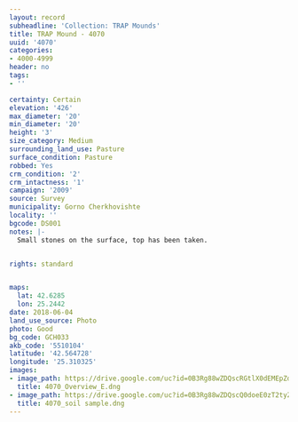 ```yaml
---
layout: record
subheadline: 'Collection: TRAP Mounds'
title: TRAP Mound - 4070
uuid: '4070'
categories:
- 4000-4999
header: no
tags:
- ''

certainty: Certain
elevation: '426'
max_diameter: '20'
min_diameter: '20'
height: '3'
size_category: Medium
surrounding_land_use: Pasture
surface_condition: Pasture
robbed: Yes
crm_condition: '2'
crm_intactness: '1'
campaign: '2009'
source: Survey
municipality: Gorno Cherkhovishte
locality: ''
bgcode: DS001
notes: |-
  Small stones on the surface, top has been taken.


rights: standard


maps:
  lat: 42.6285
  lon: 25.2442
date: 2018-06-04
land_use_source: Photo
photo: Good
bg_code: GCH033
akb_code: '5510104'
latitude: '42.564728'
longitude: '25.310325'
images:
- image_path: https://drive.google.com/uc?id=0B3Rg88wZDQscRGtlX0dEMEpZdkk
  title: 4070_Overview_E.dng
- image_path: https://drive.google.com/uc?id=0B3Rg88wZDQscQ0doeE0zT2tyZnc
  title: 4070_soil sample.dng
---
```

